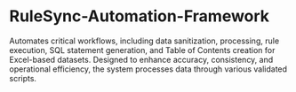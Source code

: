 # RuleSync-Automation-Framework
Automates critical workflows, including data sanitization, processing, rule execution, SQL statement generation, and Table of Contents creation for Excel-based datasets. Designed to enhance accuracy, consistency, and operational efficiency, the system processes data through various validated scripts.
